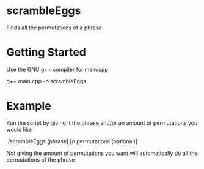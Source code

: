 # scrambleEggs
Finds all the permutations of a phrase

# Getting Started
Use the GNU g++ compiler for main.cpp

g++ main.cpp -o scrambleEggs

# Example
Run the script by giving it the phrase and/or an amount of permutations you would like

./scrambleEggs [phrase] [n permutations (optional)]

Not giving the amount of permutations you want will automatically do all the permutations of the phrase
